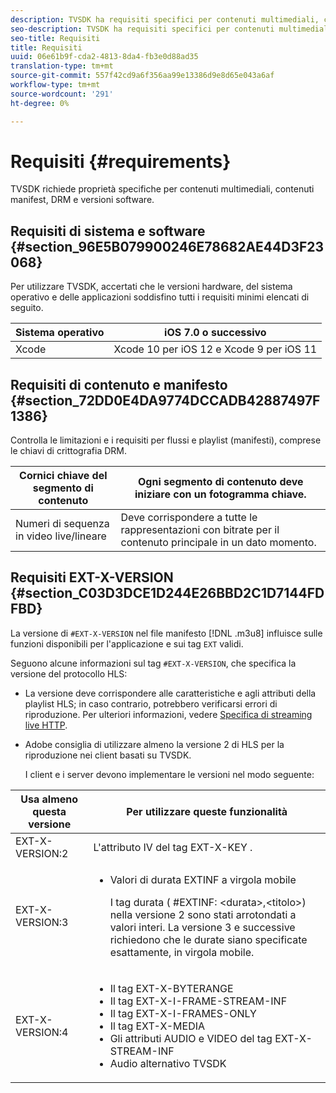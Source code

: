 ```yaml
---
description: TVSDK ha requisiti specifici per contenuti multimediali, contenuti manifest, DRM e versioni software.
seo-description: TVSDK ha requisiti specifici per contenuti multimediali, contenuti manifest, DRM e versioni software.
seo-title: Requisiti
title: Requisiti
uuid: 06e61b9f-cda2-4813-8da4-fb3e0d88ad35
translation-type: tm+mt
source-git-commit: 557f42cd9a6f356aa99e13386d9e8d65e043a6af
workflow-type: tm+mt
source-wordcount: '291'
ht-degree: 0%

---
```



# Requisiti {#requirements}

TVSDK richiede proprietà specifiche per contenuti multimediali, contenuti manifest, DRM e versioni software.

## Requisiti di sistema e software {#section_96E5B079900246E78682AE44D3F23068}

Per utilizzare TVSDK, accertati che le versioni hardware, del sistema operativo e delle applicazioni soddisfino tutti i requisiti minimi elencati di seguito.

| Sistema operativo | iOS 7.0 o successivo |
|---|---|
| Xcode | Xcode 10 per iOS 12 e Xcode 9 per iOS 11 |

## Requisiti di contenuto e manifesto {#section_72DD0E4DA9774DCCADB42887497F1386}

Controlla le limitazioni e i requisiti per flussi e playlist (manifesti), comprese le chiavi di crittografia DRM.

| Cornici chiave del segmento di contenuto | Ogni segmento di contenuto deve iniziare con un fotogramma chiave. |
|---|---|
| Numeri di sequenza in video live/lineare | Deve corrispondere a tutte le rappresentazioni con bitrate per il contenuto principale in un dato momento. |

## Requisiti EXT-X-VERSION {#section_C03D3DCE1D244E26BBD2C1D7144FDFBD}

La versione di `#EXT-X-VERSION` nel file manifesto [!DNL .m3u8] influisce sulle funzioni disponibili per l&#39;applicazione e sui tag `EXT` validi.

Seguono alcune informazioni sul tag `#EXT-X-VERSION`, che specifica la versione del protocollo HLS:

* La versione deve corrispondere alle caratteristiche e agli attributi della playlist HLS; in caso contrario, potrebbero verificarsi errori di riproduzione. Per ulteriori informazioni, vedere [Specifica di streaming live HTTP](https://datatracker.ietf.org/doc/draft-pantos-http-live-streaming/?include_text=1).
*  Adobe consiglia di utilizzare almeno la versione 2 di HLS per la riproduzione nei client basati su TVSDK.

   I client e i server devono implementare le versioni nel modo seguente:

<table frame="all" colsep="1" rowsep="1" id="table_62EB98EDD9DE49EC84CB1C7D59BC40E6"> 
 <thead> 
  <tr rowsep="1"> 
   <th colname="1" class="entry"> Usa almeno questa versione </th> 
   <th colname="2" class="entry"> Per utilizzare queste funzionalità </th> 
  </tr> 
 </thead>
 <tbody> 
  <tr rowsep="1"> 
   <td colname="1"> <span class="codeph"> EXT-X-VERSION:2  </span> </td> 
   <td colname="2"> L'attributo IV del tag <span class="codeph"> EXT-X-KEY </span>. </td> 
  </tr> 
  <tr rowsep="1"> 
   <td colname="1"> <span class="codeph"> EXT-X-VERSION:3  </span> </td> 
   <td colname="2"> 
    <ul id="ul_C9500D3F934848639C204BF248F139FF"> 
     <li id="li_535A7E3FABCB46FE872A7EA5DE2A1784">Valori di durata <span class="codeph"> EXTINF </span> a virgola mobile <p>I tag durata ( <span class="codeph"> #EXTINF: </span>&lt;durata&gt;,&lt;titolo&gt;) nella versione 2 sono stati arrotondati a valori interi. La versione 3 e successive richiedono che le durate siano specificate esattamente, in virgola mobile. </p> </li> 
    </ul> </td> 
  </tr> 
  <tr rowsep="0"> 
   <td colname="1"> <span class="codeph"> EXT-X-VERSION:4  </span> </td> 
   <td colname="2"> 
    <ul id="ul_3355A6CBBE2141DDB92660BB4B604D70"> 
     <li id="li_5E73D41AF6DC4CEE88D6C029FFCFC350">Il tag <span class="codeph"> EXT-X-BYTERANGE </span> </li> 
     <li id="li_BF5141F516F749E5890860D487EB5287">Il tag <span class="codeph"> EXT-X-I-FRAME-STREAM-INF </span> </li> 
     <li id="li_E0D399A13812499B94107CDE62998EE9">Il tag <span class="codeph"> EXT-X-I-FRAMES-ONLY </span> </li> 
     <li id="li_A7783AFF99854EFBBAECD2967E4CBF2B">Il tag <span class="codeph"> EXT-X-MEDIA </span> </li> 
     <li id="li_15AE652F33C1454AA90DDC65E7D6C2FD">Gli attributi <span class="codeph"> AUDIO </span> e <span class="codeph"> VIDEO </span> del tag <span class="codeph"> EXT-X-STREAM-INF </span> </li> 
     <li id="li_DB2A7847D5884F6E91FD9E78101FBCA5">Audio alternativo TVSDK </li> 
    </ul> </td> 
  </tr> 
 </tbody> 
</table>